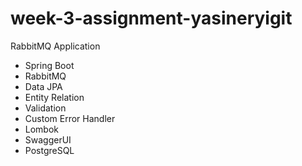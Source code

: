 # week-3-assignment-yasineryigit
RabbitMQ Application

- Spring Boot
- RabbitMQ
- Data JPA
- Entity Relation
- Validation
- Custom Error Handler
- Lombok
- SwaggerUI
- PostgreSQL

